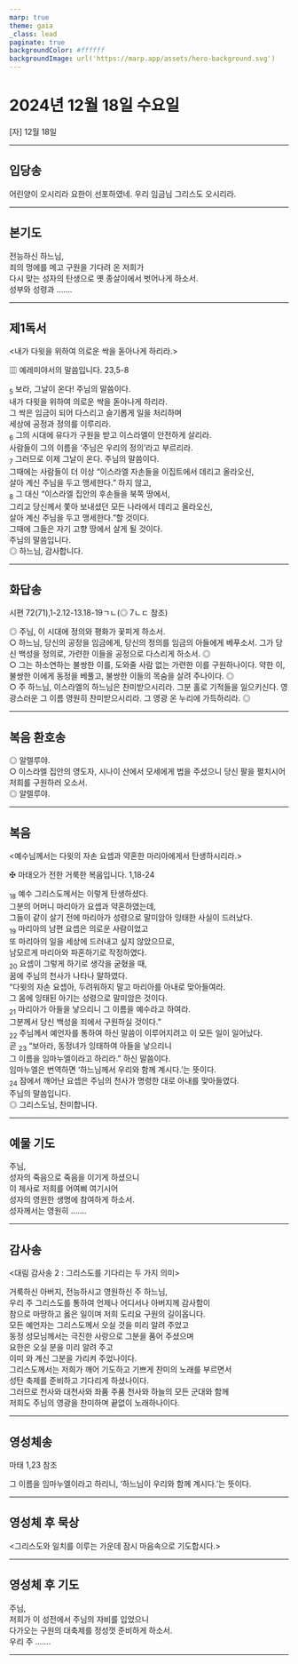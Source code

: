 ```yaml
---
marp: true
theme: gaia
_class: lead
paginate: true
backgroundColor: #ffffff
backgroundImage: url('https://marp.app/assets/hero-background.svg')
---
```


# 2024년 12월 18일 수요일

[자] 12월 18일  




---

## 입당송

어린양이 오시리라 요한이 선포하였네. 우리 임금님 그리스도 오시리라.  
  


---

## 본기도

전능하신 하느님,  
죄의 멍에를 메고 구원을 기다려 온 저희가  
다시 맞는 성자의 탄생으로 옛 종살이에서 벗어나게 하소서.  
성부와 성령과 …….  
  


---

## 제1독서

<내가 다윗을 위하여 의로운 싹을 돋아나게 하리라.>

▥ 예레미야서의 말씀입니다. 23,5-8

<sub>5</sub> 보라, 그날이 온다! 주님의 말씀이다.  
내가 다윗을 위하여 의로운 싹을 돋아나게 하리라.  
그 싹은 임금이 되어 다스리고 슬기롭게 일을 처리하며  
세상에 공정과 정의를 이루리라.  
<sub>6</sub> 그의 시대에 유다가 구원을 받고 이스라엘이 안전하게 살리라.  
사람들이 그의 이름을 ‘주님은 우리의 정의’라고 부르리라.  
<sub>7</sub> 그러므로 이제 그날이 온다. 주님의 말씀이다.  
그때에는 사람들이 더 이상 “이스라엘 자손들을 이집트에서 데리고 올라오신,  
살아 계신 주님을 두고 맹세한다.” 하지 않고,  
<sub>8</sub> 그 대신 “이스라엘 집안의 후손들을 북쪽 땅에서,  
그리고 당신께서 쫓아 보내셨던 모든 나라에서 데리고 올라오신,  
살아 계신 주님을 두고 맹세한다.”할 것이다.  
그때에 그들은 자기 고향 땅에서 살게 될 것이다.  
주님의 말씀입니다.  
◎ 하느님, 감사합니다.  
  


---

## 화답송

시편 72(71),1-2.12-13.18-19ㄱㄴ(◎ 7ㄴㄷ 참조)

◎ 주님, 이 시대에 정의와 평화가 꽃피게 하소서.  
○ 하느님, 당신의 공정을 임금에게, 당신의 정의를 임금의 아들에게 베푸소서. 그가 당신 백성을 정의로, 가련한 이들을 공정으로 다스리게 하소서. ◎  
○ 그는 하소연하는 불쌍한 이를, 도와줄 사람 없는 가련한 이를 구원하나이다. 약한 이, 불쌍한 이에게 동정을 베풀고, 불쌍한 이들의 목숨을 살려 주나이다. ◎  
○ 주 하느님, 이스라엘의 하느님은 찬미받으시리라. 그분 홀로 기적들을 일으키신다. 영광스러운 그 이름 영원히 찬미받으시리라. 그 영광 온 누리에 가득하리라. ◎  
  


---

## 복음 환호송

◎ 알렐루야.  
○ 이스라엘 집안의 영도자, 시나이 산에서 모세에게 법을 주셨으니 당신 팔을 펼치시어 저희를 구원하러 오소서.  
◎ 알렐루야.  
  


---

## 복음

<예수님께서는 다윗의 자손 요셉과 약혼한 마리아에게서 탄생하시리라.>

✠ 마태오가 전한 거룩한 복음입니다. 1,18-24

<sub>18</sub> 예수 그리스도께서는 이렇게 탄생하셨다.  
그분의 어머니 마리아가 요셉과 약혼하였는데,  
그들이 같이 살기 전에 마리아가 성령으로 말미암아 잉태한 사실이 드러났다.  
<sub>19</sub> 마리아의 남편 요셉은 의로운 사람이었고  
또 마리아의 일을 세상에 드러내고 싶지 않았으므로,  
남모르게 마리아와 파혼하기로 작정하였다.  
<sub>20</sub> 요셉이 그렇게 하기로 생각을 굳혔을 때,  
꿈에 주님의 천사가 나타나 말하였다.  
“다윗의 자손 요셉아, 두려워하지 말고 마리아를 아내로 맞아들여라.  
그 몸에 잉태된 아기는 성령으로 말미암은 것이다.  
<sub>21</sub> 마리아가 아들을 낳으리니 그 이름을 예수라고 하여라.  
그분께서 당신 백성을 죄에서 구원하실 것이다.”  
<sub>22</sub> 주님께서 예언자를 통하여 하신 말씀이 이루어지려고 이 모든 일이 일어났다.  
곧 <sub>23</sub> “보아라, 동정녀가 잉태하여 아들을 낳으리니  
그 이름을 임마누엘이라고 하리라.” 하신 말씀이다.  
임마누엘은 번역하면 ‘하느님께서 우리와 함께 계시다.’는 뜻이다.  
<sub>24</sub> 잠에서 깨어난 요셉은 주님의 천사가 명령한 대로 아내를 맞아들였다.  
주님의 말씀입니다.  
◎ 그리스도님, 찬미합니다.  
  


---

## 예물 기도

주님,  
성자의 죽음으로 죽음을 이기게 하셨으니  
이 제사로 저희를 어여삐 여기시어  
성자의 영원한 생명에 참여하게 하소서.  
성자께서는 영원히 …….  
  


---

## 감사송

<대림 감사송 2 : 그리스도를 기다리는 두 가지 의미>

거룩하신 아버지, 전능하시고 영원하신 주 하느님,  
우리 주 그리스도를 통하여 언제나 어디서나 아버지께 감사함이  
참으로 마땅하고 옳은 일이며 저희 도리요 구원의 길이옵니다.  
모든 예언자는 그리스도께서 오실 것을 미리 알려 주었고  
동정 성모님께서는 극진한 사랑으로 그분을 품어 주셨으며  
요한은 오실 분을 미리 알려 주고  
이미 와 계신 그분을 가리켜 주었나이다.  
그리스도께서는 저희가 깨어 기도하고 기쁘게 찬미의 노래를 부르면서  
성탄 축제를 준비하고 기다리게 하셨나이다.  
그러므로 천사와 대천사와 좌품 주품 천사와 하늘의 모든 군대와 함께  
저희도 주님의 영광을 찬미하며 끝없이 노래하나이다.  
  


---

## 영성체송

마태 1,23 참조

그 이름을 임마누엘이라고 하리니, ‘하느님이 우리와 함께 계시다.’는 뜻이다.  
  


---

## 영성체 후 묵상

<그리스도와 일치를 이루는 가운데 잠시 마음속으로 기도합시다.>  


---

## 영성체 후 기도

주님,  
저희가 이 성전에서 주님의 자비를 입었으니  
다가오는 구원의 대축제를 정성껏 준비하게 하소서.  
우리 주 …….  
  


---